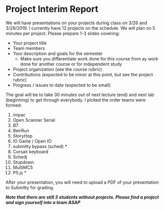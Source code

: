 # Project Interim Report

We will have presentations on your projects during class on 3/26 and 3/29/2019. I currently have 12 projects on the schedule. We will plan on 5 minutes per project. Please prepare 1-3 slides covering:

* Your project title
* Team members
* Your description and goals for the semester
    * Make sure you differentiate work done for this course from ay work done for another course or for independent study
* Project organization (see the course rubric)
* Contributions (expected to be minor at this point, but see the project rubric)
* Progress / issues to date (expected to be small)

The goal will be to take 30 minutes out of next lecture (end) and next lab (beginning) to get through everybody. I picked the order teams were formed:

1. impac
2. Open Scanner Serial
3. B7
4. BeirRun
5. StoryHop
6. IO Game / Open IO
7. submitty bypass (sched) *
8. Corsair keyboard
9. Schedj
10. Stupdown
11. MultiMC5
12. P5.js *

After your presentation, you will need to upload a PDF of your presentation to Submitty for grading.

***Note that there are still 3 students without projects. Please find a project and sign yourself into a team ASAP***


 
